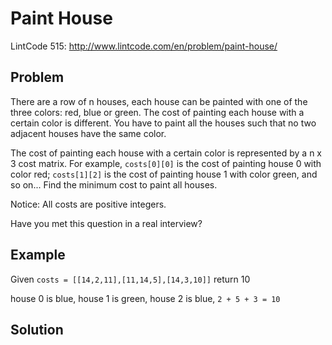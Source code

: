 Paint House
===========

LintCode 515: http://www.lintcode.com/en/problem/paint-house/

Problem
-------

There are a row of n houses, each house can be painted with one of the three colors: red, blue or green. The cost of painting each house with a certain color is different. You have to paint all the houses such that no two adjacent houses have the same color.

The cost of painting each house with a certain color is represented by a n x 3 cost matrix. For example, ``costs[0][0]`` is the cost of painting house 0 with color red; ``costs[1][2]`` is the cost of painting house 1 with color green, and so on... Find the minimum cost to paint all houses.


Notice: All costs are positive integers.

Have you met this question in a real interview?

Example
-------

Given ``costs = [[14,2,11],[11,14,5],[14,3,10]]`` return 10

house 0 is blue, house 1 is green, house 2 is blue, ``2 + 5 + 3 = 10``

Solution
--------

